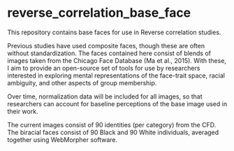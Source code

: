 # reverse_correlation_base_face

This repository contains base faces for use in Reverse correlation studies.

Previous studies have used composite faces, though these are often without
standardization. The faces contained here consist of blends of images taken
from the Chicago Face Database (Ma et al., 2015). With these, I aim to provide
an open-source set of tools for use by researchers interested in exploring
mental representations of the face-trait space, racial ambiguity, and other
aspects of group membership.

Over time, normalization data will be included for all images, so that
researchers can account for baseline perceptions of the base image used in
their work.

The current images consist of 90 identities (per category) from the CFD. The
biracial faces consist of 90 Black and 90 White individuals, averaged together
using WebMorpher software.